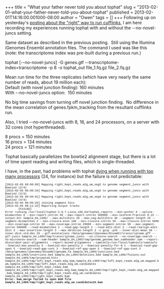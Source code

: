 +++
title = "What your father never told you about tophat"
slug = "2013-02-01-what-your-father-never-told-you-about-tophat"
published = 2013-02-01T14:16:00.001000-08:00
author = "Owen"
tags = []
+++
Following up on yesterday's [posting about the "right" way to run
cufflinks](http://biocozy.blogspot.com/2013/01/what-your-mother-never-told-you-about.html),
I am here recording my experiences running tophat with and without the
--no-novel-juncs setting.  
  
Same dataset as described in the previous posting.  Still using the
Illumina iGenomes Ensembl annotation files. The command I used was like
this (note: the transcriptome index was pre-built during a previous
run.)  
  
tophat \[--no-novel-juncs\] -G genes.gtf
--transcriptome-index=transcriptome -p 8 -o tophat\_out file\_1.fq.gz
file\_2.fq.gz  
  
Mean run time for the three replicates (which have very nearly the same
number of reads, about 19 million each):  
Default (with novel junction finding): 160 minutes  
With --no-novel-juncs option:  150 minutes  
  
No big time savings from turning off novel junction finding.  No
difference in the mean correlation of genes.fpkm\_tracking from the
resultant cufflinks run.  
  
Also, I tried --no-novel-juncs with 8, 16, and 24 processors, on a
server with 32 cores (not hyperthreaded).  
  
8 procs = 150 minutes  
16 procs = 134 minutes  
24 procs = 121 minutes  
  
Tophat basically parallelizes the bowtie2 alignment stage, but there is
a lot of time spent reading and writing files, which is
single-threaded.  
  
I have, in the past, had problems with tophat [dying when running with
too many
processors](http://seqanswers.com/forums/showthread.php?t=24995) (24,
for instance) but the failure is not predictable:  
  
  
<span
style="font-family: Courier New, Courier, monospace; font-size: xx-small;">\[2013-02-05
08:08:09\] Mapping right\_kept\_reads.m2g\_um\_seg2 to genome
segment\_juncs with Bowtie2 (2/4)</span>  
<span
style="font-family: Courier New, Courier, monospace; font-size: xx-small;">\[2013-02-05
08:08:34\] Mapping right\_kept\_reads.m2g\_um\_seg3 to genome
segment\_juncs with Bowtie2 (3/4)</span>  
<span
style="font-family: Courier New, Courier, monospace; font-size: xx-small;">\[2013-02-05
08:09:01\] Mapping right\_kept\_reads.m2g\_um\_seg4 to genome
segment\_juncs with Bowtie2 (4/4)</span>  
<span
style="font-family: Courier New, Courier, monospace; font-size: xx-small;">\[2013-02-05
08:09:25\] Joining segment hits</span>  
<span
style="font-family: Courier New, Courier, monospace; font-size: xx-small;">\[2013-02-05
08:11:22\] Reporting output tracks</span>  
<span
style="font-family: Courier New, Courier, monospace; font-size: xx-small;"> 
      \[FAILED\]</span>  
<span
style="font-family: Courier New, Courier, monospace; font-size: xx-small;">Error
running /usr/local/tophat-2.0.7.Linux\_x86\_64/tophat\_reports
--min-anchor 8 --splice-mismatches 0 --min-report-intron 50
--max-report-intron 500000 --min-isoform-fraction 0.15 --output-dir
Sample\_04\_L005/ --max-multihits 20 --max-seg-multihits 40
--segment-length 25 --segment-mismatches 2 --min-closure-exon 100
--min-closure-intron 50 --max-closure-intron 5000 --min-coverage-intron
50 --max-coverage-intron 20000 --min-segment-intron 50
--max-segment-intron 500000 --read-mismatches 2 --read-gap-length 2
--read-edit-dist 2 --read-realign-edit-dist 3 --max-insertion-length 3
--max-deletion-length 3 -z gzip -p24 --inner-dist-mean 50
--inner-dist-std-dev 20 --gtf-annotations
/data/genomes/iGenomes/Ensembl/transcriptome.gff --gtf-juncs
Sample\_04\_L005/tmp/transcriptome.juncs --no-closure-search
--no-coverage-search --no-microexon-search --sam-header
Sample\_04\_L005/tmp/genome\_genome.bwt.samheader.sam
--report-discordant-pair-alignments --report-mixed-alignments
--samtools=/usr/local/samtools/samtools --bowtie2-max-penalty 6
--bowtie2-min-penalty 2 --bowtie2-penalty-for-N 1
--bowtie2-read-gap-open 5 --bowtie2-read-gap-cont 3
--bowtie2-ref-gap-open 5 --bowtie2-ref-gap-cont 3
/data/genomes/iGenomes/Ensembl/genome.fa Sample\_04\_L005/junctions.bed
Sample\_04\_L005/insertions.bed Sample\_04\_L005/deletions.bed
Sample\_04\_L005/fusions.out Sample\_04\_L005/tmp/accepted\_hits
Sample\_04\_L005/tmp/left\_kept\_reads.m2g.bam,Sample\_04\_L005/tmp/left\_kept\_reads.m2g\_um.mapped.bam,Sample\_04\_L005/tmp/left\_kept\_reads.m2g\_um.candidates
Sample\_04\_L005/tmp/left\_kept\_reads.bam
Sample\_04\_L005/tmp/right\_kept\_reads.m2g.bam,Sample\_04\_L005/tmp/right\_kept\_reads.m2g\_um.mapped.bam,Sample\_04\_L005/tmp/right\_kept\_reads.m2g\_um.candidates
Sample\_04\_L005/tmp/right\_kept\_reads.bam</span>  
<span
style="font-family: Courier New, Courier, monospace; font-size: xx-small;">**Error:
bam\_merge failed to open BAM file
Sample\_04\_L005/tmp/right\_kept\_reads.m2g\_um.candidates15.bam**</span>
